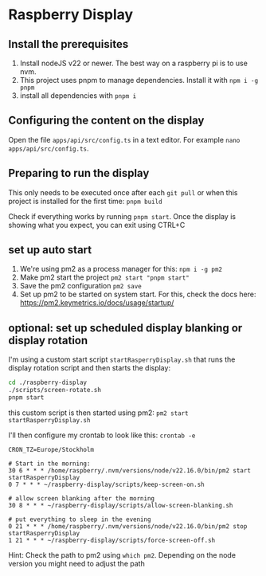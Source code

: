# Raspberry Display

## Install the prerequisites

1. Install nodeJS v22 or newer. The best way on a raspberry pi is to use nvm.
2. This project uses pnpm to manage dependencies. Install it with `npm i -g pnpm`
3. install all dependencies with `pnpm i`

## Configuring the content on the display

Open the file `apps/api/src/config.ts` in a text editor. For example `nano apps/api/src/config.ts`.

## Preparing to run the display

This only needs to be executed once after each `git pull` or when this project is installed for the first time: `pnpm build`

Check if everything works by running `pnpm start`. Once the display is showing what you expect, you can exit using CTRL+C

## set up auto start

1. We're using pm2 as a process manager for this: `npm i -g pm2`
2. Make pm2 start the project `pm2 start "pnpm start"`
3. Save the pm2 configuration `pm2 save`
4. Set up pm2 to be started on system start. For this, check the docs here: https://pm2.keymetrics.io/docs/usage/startup/

## optional: set up scheduled display blanking or display rotation

I'm using a custom start script `startRasperryDisplay.sh` that runs the display rotation script and then starts the display:

```bash
cd ./raspberry-display
./scripts/screen-rotate.sh
pnpm start
```

this custom script is then started using pm2: `pm2 start startRasperryDisplay.sh`

I'll then configure my crontab to look like this: `crontab -e`

```
CRON_TZ=Europe/Stockholm

# Start in the morning:
30 6 * * * /home/raspberry/.nvm/versions/node/v22.16.0/bin/pm2 start startRasperryDisplay
0 7 * * * ~/raspberry-display/scripts/keep-screen-on.sh

# allow screen blanking after the morning
30 8 * * * ~/raspberry-display/scripts/allow-screen-blanking.sh

# put everything to sleep in the evening
0 21 * * * /home/raspberry/.nvm/versions/node/v22.16.0/bin/pm2 stop startRasperryDisplay
1 21 * * * ~/raspberry-display/scripts/force-screen-off.sh
```

Hint: Check the path to pm2 using `which pm2`. Depending on the node version you might need to adjust the path
